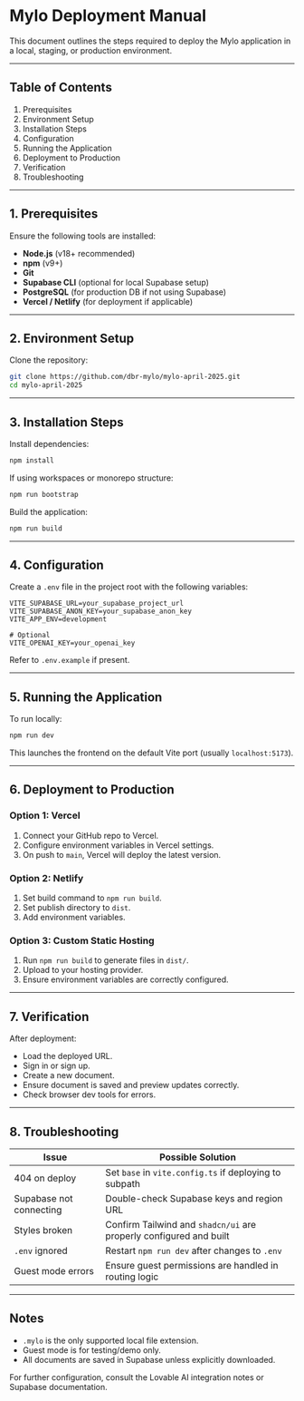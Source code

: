 # Mylo Deployment Manual

This document outlines the steps required to deploy the Mylo application in a local, staging, or production environment.

---

## Table of Contents

1. Prerequisites
2. Environment Setup
3. Installation Steps
4. Configuration
5. Running the Application
6. Deployment to Production
7. Verification
8. Troubleshooting

---

## 1. Prerequisites

Ensure the following tools are installed:

- **Node.js** (v18+ recommended)
- **npm** (v9+)
- **Git**
- **Supabase CLI** (optional for local Supabase setup)
- **PostgreSQL** (for production DB if not using Supabase)
- **Vercel / Netlify** (for deployment if applicable)

---

## 2. Environment Setup

Clone the repository:

```bash
git clone https://github.com/dbr-mylo/mylo-april-2025.git
cd mylo-april-2025
```

---

## 3. Installation Steps

Install dependencies:

```bash
npm install
```

If using workspaces or monorepo structure:

```bash
npm run bootstrap
```

Build the application:

```bash
npm run build
```

---

## 4. Configuration

Create a `.env` file in the project root with the following variables:

```env
VITE_SUPABASE_URL=your_supabase_project_url
VITE_SUPABASE_ANON_KEY=your_supabase_anon_key
VITE_APP_ENV=development

# Optional
VITE_OPENAI_KEY=your_openai_key
```

Refer to `.env.example` if present.

---

## 5. Running the Application

To run locally:

```bash
npm run dev
```

This launches the frontend on the default Vite port (usually `localhost:5173`).

---

## 6. Deployment to Production

### Option 1: Vercel

1. Connect your GitHub repo to Vercel.
2. Configure environment variables in Vercel settings.
3. On push to `main`, Vercel will deploy the latest version.

### Option 2: Netlify

1. Set build command to `npm run build`.
2. Set publish directory to `dist`.
3. Add environment variables.

### Option 3: Custom Static Hosting

1. Run `npm run build` to generate files in `dist/`.
2. Upload to your hosting provider.
3. Ensure environment variables are correctly configured.

---

## 7. Verification

After deployment:

- Load the deployed URL.
- Sign in or sign up.
- Create a new document.
- Ensure document is saved and preview updates correctly.
- Check browser dev tools for errors.

---

## 8. Troubleshooting

| Issue | Possible Solution |
|-------|-------------------|
| 404 on deploy | Set `base` in `vite.config.ts` if deploying to subpath |
| Supabase not connecting | Double-check Supabase keys and region URL |
| Styles broken | Confirm Tailwind and `shadcn/ui` are properly configured and built |
| `.env` ignored | Restart `npm run dev` after changes to `.env` |
| Guest mode errors | Ensure guest permissions are handled in routing logic |

---

## Notes

- `.mylo` is the only supported local file extension.
- Guest mode is for testing/demo only.
- All documents are saved in Supabase unless explicitly downloaded.

For further configuration, consult the Lovable AI integration notes or Supabase documentation.
